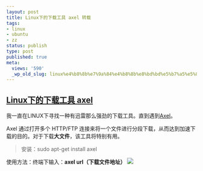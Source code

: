 ```yaml
---
layout: post
title: Linux下的下载工具 axel 转载
tags:
- linux
- ubuntu
- zz
status: publish
type: post
published: true
meta:
  views: '590'
  _wp_old_slug: linux%e4%b8%8b%e7%9a%84%e4%b8%8b%e8%bd%bd%e5%b7%a5%e5%85%b7-axel-%e8%bd%ac%e8%bd%bd
---
```


<h2><a href="http://www.hebine.com/blog/archives/194.html" title="Permanent Link: Linux下的下载工具 axel" rel="bookmark">Linux下的下载工具 axel</a></h2>
我一直在LINUX下寻找一种有迅雷那么强劲的下载工具。直到遇到<a href="http://wilmer.gaast.net/main.php/axel.html">Axel</a>。

Axel 通过打开多个 HTTP/FTP 连接来将一个文件进行分段下载，从而达到加速下载的目的。对于下载<strong>大文件</strong>，该工具将特别有用。
<blockquote>安装：sudo apt-get install axel</blockquote>
使用方法：终端下输入：<strong>axel url（下载文件地址）</strong>
<a href="http://photo7.yupoo.com/20070612/003218_283563135_anfpwxoi.jpg"><img src="http://photo7.yupoo.com/20070612/003218_283563135.jpg" /></a>
